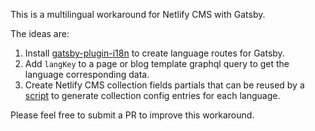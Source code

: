 This is a multilingual workaround for Netlify CMS with Gatsby.

The ideas are:

1. Install [gatsby-plugin-i18n](https://github.com/angeloocana/gatsby-plugin-i18n) to create language routes for Gatsby.
2. Add `langKey` to a page or blog template graphql query to get the language corresponding data.
3. Create Netlify CMS collection fields partials that can be reused by a [script](https://github.com/P233/gatsby-netlify-i18n-workaround/blob/master/static/admin/_config/index.js) to generate collection config entries for each language.


Please feel free to submit a PR to improve this workaround.
